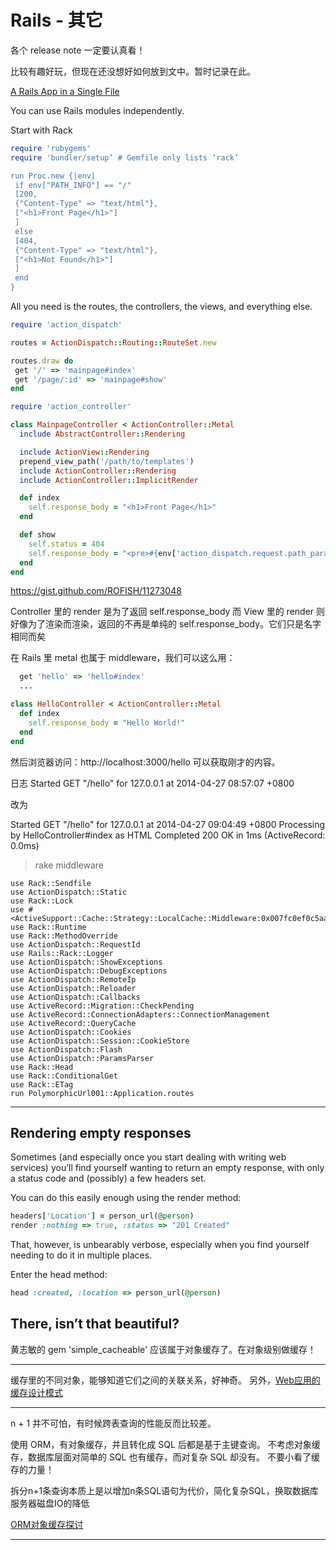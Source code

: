 # Rails - 其它

各个 release note 一定要认真看！

比较有趣好玩，但现在还没想好如何放到文中。暂时记录在此。

[A Rails App in a Single File ](http://rofish.net/rails_single_file.pdf)

You can use Rails modules independently.

Start with Rack

```ruby config.ru
require 'rubygems'
require 'bundler/setup’ # Gemfile only lists ‘rack’

run Proc.new {|env|
 if env["PATH_INFO"] == "/"
 [200,
 {"Content-Type" => "text/html"},
 ["<h1>Front Page</h1>"]
 ]
 else
 [404,
 {"Content-Type" => "text/html"},
 ["<h1>Not Found</h1>"]
 ]
 end
}
```

All you need is the routes, the controllers, the views, and everything else.

```ruby config.ru
require 'action_dispatch'

routes = ActionDispatch::Routing::RouteSet.new

routes.draw do
 get '/' => 'mainpage#index'
 get '/page/:id' => 'mainpage#show'
end
```

```ruby mainpage_controller.rb
require 'action_controller'

class MainpageController < ActionController::Metal
  include AbstractController::Rendering

  include ActionView::Rendering
  prepend_view_path('/path/to/templates')
  include ActionController::Rendering
  include ActionController::ImplicitRender

  def index
    self.response_body = "<h1>Front Page</h1>"
  end

  def show
    self.status = 404
    self.response_body = "<pre>#{env['action_dispatch.request.path_parameters'][:id]}</pre>"
  end
end
```

https://gist.github.com/ROFISH/11273048

Controller 里的 render 是为了返回 self.response_body
而 View 里的 render 则好像为了渲染而渲染，返回的不再是单纯的 self.response_body。它们只是名字相同而矣


在 Rails 里 metal 也属于 middleware，我们可以这么用：

```ruby config/routes.rb
  get 'hello' => 'hello#index'
  ...
```

```ruby app/controllers/hello_controller.rb
class HelloController < ActionController::Metal
  def index
    self.response_body = "Hello World!"
  end
end
```

然后浏览器访问：http://localhost:3000/hello 可以获取刚才的内容。

日志
    Started GET "/hello" for 127.0.0.1 at 2014-04-27 08:57:07 +0800

改为

Started GET "/hello" for 127.0.0.1 at 2014-04-27 09:04:49 +0800
Processing by HelloController#index as HTML
Completed 200 OK in 1ms (ActiveRecord: 0.0ms)

> rake middleware

```
use Rack::Sendfile
use ActionDispatch::Static
use Rack::Lock
use #<ActiveSupport::Cache::Strategy::LocalCache::Middleware:0x007fc0ef0c5aa0>
use Rack::Runtime
use Rack::MethodOverride
use ActionDispatch::RequestId
use Rails::Rack::Logger
use ActionDispatch::ShowExceptions
use ActionDispatch::DebugExceptions
use ActionDispatch::RemoteIp
use ActionDispatch::Reloader
use ActionDispatch::Callbacks
use ActiveRecord::Migration::CheckPending
use ActiveRecord::ConnectionAdapters::ConnectionManagement
use ActiveRecord::QueryCache
use ActionDispatch::Cookies
use ActionDispatch::Session::CookieStore
use ActionDispatch::Flash
use ActionDispatch::ParamsParser
use Rack::Head
use Rack::ConditionalGet
use Rack::ETag
run PolymorphicUrl001::Application.routes
```

--------
## Rendering empty responses

Sometimes (and especially once you start dealing with writing web services) you’ll find yourself wanting to return an empty response, with only a status code and (possibly) a few headers set.

You can do this easily enough using the render method:

```ruby
headers['Location'] = person_url(@person)
render :nothing => true, :status => "201 Created"
```

That, however, is unbearably verbose, especially when you find yourself needing to do it in multiple places.

Enter the head method:

```ruby
head :created, :location => person_url(@person)
```

There, isn’t that beautiful?
------------

黄志敏的 gem 'simple_cacheable' 应该属于对象缓存了。在对象级别做缓存！

------------

缓存里的不同对象，能够知道它们之间的关联关系，好神奇。
另外，[Web应用的缓存设计模式](http://robbinfan.com/blog/38/orm-cache-sumup)

------------

n + 1 并不可怕，有时候跨表查询的性能反而比较差。

使用 ORM，有对象缓存，并且转化成 SQL 后都是基于主键查询。
不考虑对象缓存，数据库层面对简单的 SQL 也有缓存，而对复杂 SQL 却没有。
不要小看了缓存的力量！

拆分n+1条查询本质上是以增加n条SQL语句为代价，简化复杂SQL，换取数据库服务器磁盘IO的降低

[ORM对象缓存探讨](http://robbinfan.com/blog/3/orm-cache)

-------------
